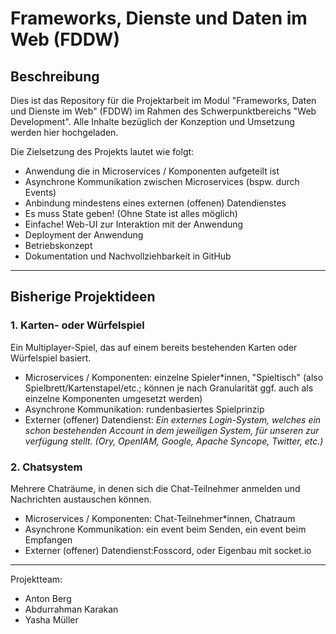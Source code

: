 # Frameworks, Dienste und Daten im Web (FDDW)

## Beschreibung
Dies ist das Repository für die Projektarbeit im Modul "Frameworks, Daten und Dienste im Web" (FDDW) im Rahmen des Schwerpunktbereichs "Web Development". Alle Inhalte bezüglich der Konzeption und Umsetzung werden hier hochgeladen. 

Die Zielsetzung des Projekts lautet wie folgt:

* Anwendung die in Microservices / Komponenten aufgeteilt ist
* Asynchrone Kommunikation zwischen Microservices (bspw. durch Events)
* Anbindung mindestens eines externen (offenen) Datendienstes
* Es muss State geben! (Ohne State ist alles möglich)
* Einfache! Web-UI zur Interaktion mit der Anwendung
* Deployment der Anwendung
* Betriebskonzept
* Dokumentation und Nachvollziehbarkeit in GitHub

***

## Bisherige Projektideen

### 1. Karten- oder Würfelspiel
Ein Multiplayer-Spiel, das auf einem bereits bestehenden Karten oder Würfelspiel basiert.
* Microservices / Komponenten: einzelne Spieler*innen, "Spieltisch" (also Spielbrett/Kartenstapel/etc.; können je nach Granularität ggf. auch als einzelne Komponenten umgesetzt werden)
* Asynchrone Kommunikation: rundenbasiertes Spielprinzip
* Externer (offener) Datendienst: _Ein externes Login-System, welches ein schon bestehenden Account in dem jeweiligen System, für unseren zur verfügung stellt. (Ory, OpenIAM, Google, Apache Syncope, Twitter, etc.)_

### 2. Chatsystem
Mehrere Chaträume, in denen sich die Chat-Teilnehmer anmelden und Nachrichten austauschen können.
* Microservices / Komponenten: Chat-Teilnehmer*innen, Chatraum
* Asynchrone Kommunikation: ein event beim Senden, ein event beim Empfangen
* Externer (offener) Datendienst:Fosscord, oder Eigenbau mit socket.io

***

Projektteam: 
* Anton Berg 
* Abdurrahman Karakan
* Yasha Müller
